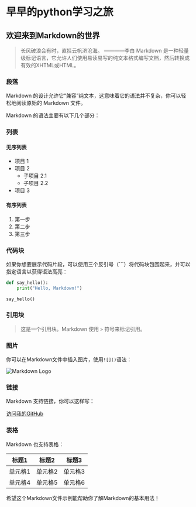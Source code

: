 # 早早的python学习之旅
  
## 欢迎来到Markdown的世界  
> 长风破浪会有时，直挂云帆济沧海。
————李白
Markdown 是一种轻量级标记语言，它允许人们使用易读易写的纯文本格式编写文档，然后转换成有效的XHTML或HTML。  
  
### 段落  
  
Markdown 的设计允许它“兼容”纯文本，这意味着它的语法并不复杂，你可以轻松地阅读原始的 Markdown 文件。  
  
Markdown 的语法主要有以下几个部分：  
  
### 列表  

#### 无序列表  
  
- 项目 1  
- 项目 2  
  - 子项目 2.1  
  - 子项目 2.2  
- 项目 3  
  
#### 有序列表  
  
1. 第一步  
2. 第二步  
3. 第三步  
  
### 代码块  
  
如果你想要展示代码片段，可以使用三个反引号（\`\`\`）将代码块包围起来，并可以指定语言以获得语法高亮：  
  
```python  
def say_hello():  
    print("Hello, Markdown!")  
  
say_hello()  
```  

### 引用块  
  
> 这是一个引用块。Markdown 使用 `>` 符号来标记引用。  
  
### 图片  
  
你可以在Markdown文件中插入图片，使用`![]()`语法：  
  
![Markdown Logo](https://upload.wikimedia.org/wikipedia/commons/thumb/4/48/Markdown-mark.svg/1200px-Markdown-mark.svg.png)  
  
### 链接  
  
Markdown 支持链接，你可以这样写：  
  
[访问我的GitHub](https://github.com/zaozaoiszao)  
  
### 表格  
  
Markdown 也支持表格：  
  
| 标题1 | 标题2 | 标题3 |  
|-------|-------|-------|  
| 单元格1 | 单元格2 | 单元格3 |  
| 单元格4 | 单元格5 | 单元格6 |  
  
希望这个Markdown文件示例能帮助你了解Markdown的基本用法！
